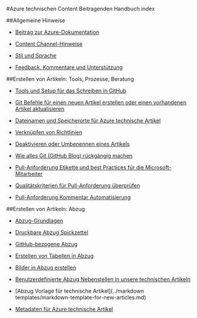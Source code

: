 <properties title="" pageTitle="Azure technischen Content Beitragenden Handbuch index" description="Listet Artikel in Azure technischen Content Contributors Handbuch für azure.microsoft.com." metaKeywords="" services="" solutions="" documentationCenter="" authors="tysonn" videoId="" scriptId="" manager="carolz" />

<tags ms.service="contributor-guide" ms.devlang="" ms.topic="article" ms.tgt_pltfrm="" ms.workload="" ms.date="12/19/2014" ms.author="tysonn" />

#<a name="azure-technical-content-contributors-guide-index"></a>Azure technischen Content Beitragenden Handbuch index

##<a name="general-guidance"></a>Allgemeine Hinweise

- [Beitrag zur Azure-Dokumentation](./../README.md)

- [Content Channel-Hinweise](content-channel-guidance.md)

- [Stil und Sprache](style-and-voice.md)

- [Feedback, Kommentare und Unterstützung](feedback-and-comments.md)


##<a name="authoring-articles-tools-processes-guidance"></a>Erstellen von Artikeln: Tools, Prozesse, Beratung

- [Tools und Setup für das Schreiben in GitHub](tools-and-setup.md)

- [Git Befehle für einen neuen Artikel erstellen oder einen vorhandenen Artikel aktualisieren](git-commands-for-master.md)

<!-- [Git commands for staging an article on the internal preview site](./git-commands-for-sandbox.md)-->

- [Dateinamen und Speicherorte für Azure technische Artikel](file-names-and-locations.md)

- [Verknüpfen von Richtlinien](create-links-markdown.md/)

- [Deaktivieren oder Umbenennen eines Artikels](retire-or-rename-an-article.md)

- [Wie alles Git (GitHub Blog) rückgängig machen](https://github.com/blog/2019-how-to-undo-almost-anything-with-git)

- [Pull-Anforderung Etikette und best Practices für die Microsoft-Mitarbeiter](contributor-guide-pull-request-etiquette.md)

- [Qualitätskriterien für Pull-Anforderung überprüfen](contributor-guide-pr-criteria.md)

- [Pull-Anforderung Kommentar Automatisierung](contributor-guide-pull-request-comments.md)


##<a name="authoring-articles-markdown"></a>Erstellen von Artikeln: Abzug

- [Abzug-Grundlagen](https://help.github.com/articles/markdown-basics/)

- [Druckbare Abzug Spickzettel](./media/documents/markdown-cheatsheet.pdf?raw=true)

- [GitHub-bezogene Abzug](https://help.github.com/articles/github-flavored-markdown/)

- [Erstellen von Tabellen in Abzug](create-tables-markdown.md)

- [Bilder in Abzug erstellen](create-images-markdown.md)

- [Benutzerdefinierte Abzug Nebenstellen in unsere technischen Artikeln](custom-markdown-extensions.md)

- [Abzug Vorlage für technische Artikel](../markdown templates/markdown-template-for-new-articles.md)

- [Metadaten für Azure technische Artikel](article-metadata.md)

